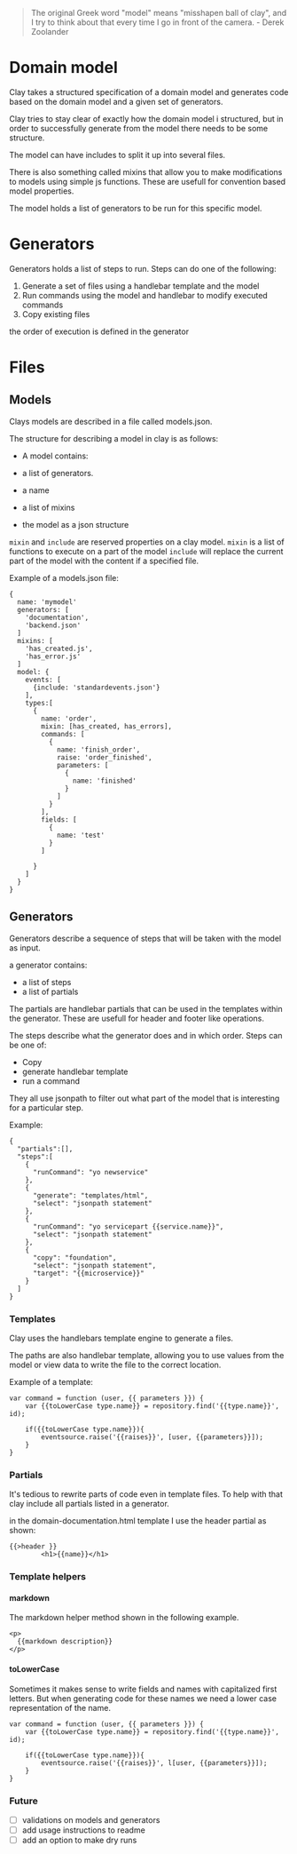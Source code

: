 

> The original Greek word "model" means "misshapen ball of clay", and I try to think about that every time I go in front of the camera. - Derek Zoolander


# Domain model

Clay takes a structured specification of a domain model and generates code based on the domain model and a given set of generators.

Clay tries to stay clear of exactly how the domain model i structured, but in order to successfully generate from the model there needs to be some structure.

The model can have includes to split it up into several files.

There is also something called mixins that allow you to make modifications to models
using simple js functions. These are usefull for convention based model properties.

The model holds a list of generators to be run for this specific model.

# Generators

Generators holds a list of steps to run.
Steps can do one of the following:
1. Generate a set of files using a handlebar template and the model
2. Run commands using the model and handlebar to modify executed commands
3. Copy existing files

the order of execution is defined in the generator

# Files


## Models

Clays models are described in a file called models.json.

The structure for describing a model in clay is as follows:

* A model contains:

* a list of generators.
* a name
* a list of mixins
* the model as a json structure

`mixin` and `include` are reserved properties on a clay model.
`mixin` is a list of functions to execute on a part of the model
`include` will replace the current part of the model with the content if a
specified file.

Example of a models.json file:
```
{
  name: 'mymodel'
  generators: [
    'documentation',
    'backend.json'
  ]
  mixins: [
    'has_created.js',
    'has_error.js'
  ]
  model: {
    events: [
      {include: 'standardevents.json'}
    ],
    types:[
      {
        name: 'order',
        mixin: [has_created, has_errors],
        commands: [
          {
            name: 'finish_order',
            raise: 'order_finished',
            parameters: [
              {
                name: 'finished'
              }
            ]
          }
        ],
        fields: [
          {
            name: 'test'
          }
        ]

      }
    ]
  }
}

```

## Generators

Generators describe a sequence of steps that will be taken with the model
as input.

a generator contains:
* a list of steps
* a list of partials

The partials are handlebar partials that can be used in the templates within
the generator. These are usefull for header and footer like operations.

The steps describe what the generator does and in which order.
Steps can be one of:
* Copy
* generate handlebar template
* run a command

They all use jsonpath to filter out what part of the model that is interesting
for a particular step.

Example:
```
{
  "partials":[],
  "steps":[
    {
      "runCommand": "yo newservice"
    },
    {
      "generate": "templates/html",
      "select": "jsonpath statement"
    },
    {
      "runCommand": "yo servicepart {{service.name}}",
      "select": "jsonpath statement"
    },
    {
      "copy": "foundation",
      "select": "jsonpath statement",
      "target": "{{microservice}}"
    }
  ]
}
```

### Templates

Clay uses the handlebars template engine to generate a files.

The paths are also handlebar template, allowing you to use values from the model or view data to write the file to the correct location.

Example of a template:

```
var command = function (user, {{ parameters }}) {
	var {{toLowerCase type.name}} = repository.find('{{type.name}}', id);

	if({{toLowerCase type.name}}){
		eventsource.raise('{{raises}}', [user, {{parameters}}]);
	}
}
```

### Partials

It's tedious to rewrite parts of code even in template files. To help with that clay
include all partials listed in a generator.

in the domain-documentation.html template I use the header partial as shown:

```
{{>header }}
		<h1>{{name}}</h1>
```

### Template helpers

#### markdown

The markdown helper method shown in the following example.
```
<p>
  {{markdown description}}
</p>
```

#### toLowerCase

Sometimes it makes sense to write fields and names with capitalized first letters. But when generating code for these names we need a lower case representation of the name.

```
var command = function (user, {{ parameters }}) {
	var {{toLowerCase type.name}} = repository.find('{{type.name}}', id);

	if({{toLowerCase type.name}}){
		eventsource.raise('{{raises}}', l[user, {{parameters}}]);
	}
}
```


### Future


- [ ] validations on models and generators
- [ ] add usage instructions to readme
- [ ] add an option to make dry runs
